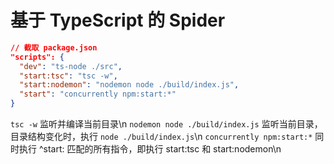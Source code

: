 # 基于 TypeScript 的 Spider

```json
// 截取 package.json
"scripts": {
  "dev": "ts-node ./src",
  "start:tsc": "tsc -w",
  "start:nodemon": "nodemon node ./build/index.js",
  "start": "concurrently npm:start:*"
}
```

`tsc -w` 监听并编译当前目录\n
`nodemon node ./build/index.js` 监听当前目录，目录结构变化时，执行 `node ./build/index.js`\n
`concurrently npm:start:*` 同时执行 ^start: 匹配的所有指令，即执行 start:tsc 和 start:nodemon\n

